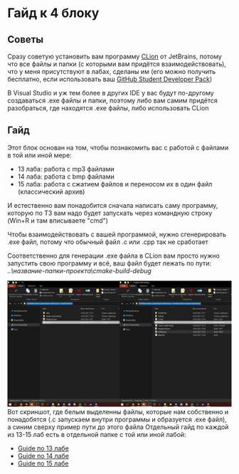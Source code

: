 # Гайд к 4 блоку

## Советы
Сразу советую установить вам программу [CLion](https://www.jetbrains.com/ru-ru/clion/download/#section=windows) от JetBrains, потому что все файлы и папки (с которыми вам придётся взаимодействовать), что у меня присутствуют в лабах, сделаны им (его можно получить бесплатно, если использовать ваш [GitHub Student Developer Pack](https://education.github.com/pack))

В Visual Studio и уж тем более в других IDE у вас будут по-другому создаваться .exe файлы и папки, поэтому либо вам самим придётся разобраться, где находятся .exe файлы, либо использовать CLion

## Гайд
Этот блок основан на том, чтобы познакомить вас с работой с файлами в той или иной мере:
- 13 лаба: работа с mp3 файлами
- 14 лаба: работа с bmp файлами
- 15 лаба: работа с сжатием файлов и переносом их в один файл (классический архив)

И естественно вам понадобится сначала написать саму программу, которую по ТЗ вам надо будет запускать через командную строку (Win+R и там вписываете "cmd")

Чтобы взаимодействовать с вашей программой, нужно сгенерировать .exe файл, потому что обычный файл .c или .cpp так не сработает

Соответственно для генерации .exe файла в CLion вам просто нужно запустить свою программу и всё, ваш файл будет лежать по пути: _..\название-папки-проекта\cmake-build-debug_

![скриншот](https://github.com/1Menemi1/IS-2020-prog-1-sem/blob/main/block4/scrnshtGuide.jpg)
Вот скриншот, где белым выделенны файлы, которые нам собственно и понадобятся (.c запускаем внутри программы и образуется .exe файл), а синим сверху пример пути до этого файла
Отдельный гайд по каждой из 13-15 лаб есть в отдельной папке с той или иной лабой:
- [Guide по 13 лабе](https://github.com/1Menemi1/IS-2020-prog-1-sem/blob/main/block4/13/guide13.md)
- [Guide по 14 лабе](https://github.com/1Menemi1/IS-2020-prog-1-sem/blob/main/block4/14/guide14.md)
- [Guide по 15 лабе](https://github.com/1Menemi1/IS-2020-prog-1-sem/blob/main/block4/15/guide15.md)
